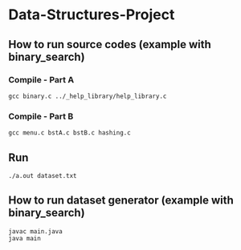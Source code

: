 # Data-Structures-Project

## How to run source codes (example with binary_search)

### Compile - Part A
```
gcc binary.c ../_help_library/help_library.c
```
### Compile - Part B
```
gcc menu.c bstA.c bstB.c hashing.c
```

## Run
```
./a.out dataset.txt
```

## How to run dataset generator (example with binary_search)
```
javac main.java
java main
```